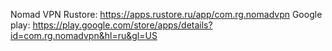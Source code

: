 Nomad VPN
Rustore: https://apps.rustore.ru/app/com.rg.nomadvpn
Google play: https://play.google.com/store/apps/details?id=com.rg.nomadvpn&hl=ru&gl=US
